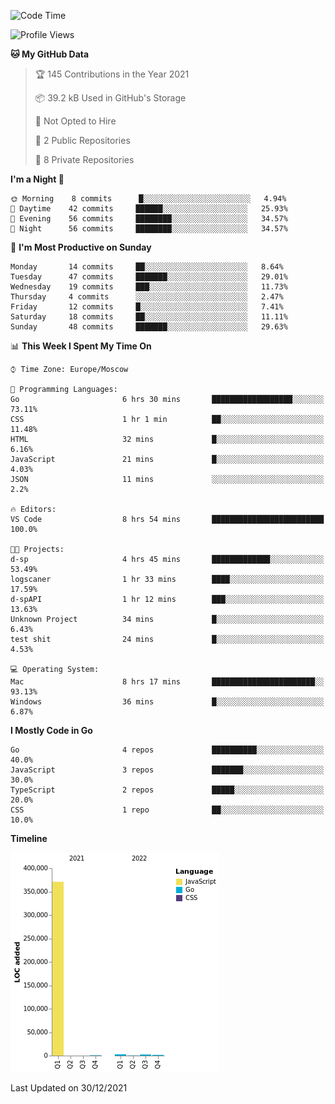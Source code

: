 <!--START_SECTION:waka-->
![Code Time](http://img.shields.io/badge/Code%20Time-78%20hrs%204%20mins-blue)

![Profile Views](http://img.shields.io/badge/Profile%20Views-0-blue)

**🐱 My GitHub Data** 

> 🏆 145 Contributions in the Year 2021
 > 
> 📦 39.2 kB Used in GitHub's Storage 
 > 
> 🚫 Not Opted to Hire
 > 
> 📜 2 Public Repositories 
 > 
> 🔑 8 Private Repositories  
 > 
**I'm a Night 🦉** 

```text
🌞 Morning    8 commits      █░░░░░░░░░░░░░░░░░░░░░░░░   4.94% 
🌆 Daytime    42 commits     ██████░░░░░░░░░░░░░░░░░░░   25.93% 
🌃 Evening    56 commits     ████████░░░░░░░░░░░░░░░░░   34.57% 
🌙 Night      56 commits     ████████░░░░░░░░░░░░░░░░░   34.57%

```
📅 **I'm Most Productive on Sunday** 

```text
Monday       14 commits     ██░░░░░░░░░░░░░░░░░░░░░░░   8.64% 
Tuesday      47 commits     ███████░░░░░░░░░░░░░░░░░░   29.01% 
Wednesday    19 commits     ███░░░░░░░░░░░░░░░░░░░░░░   11.73% 
Thursday     4 commits      ░░░░░░░░░░░░░░░░░░░░░░░░░   2.47% 
Friday       12 commits     █░░░░░░░░░░░░░░░░░░░░░░░░   7.41% 
Saturday     18 commits     ██░░░░░░░░░░░░░░░░░░░░░░░   11.11% 
Sunday       48 commits     ███████░░░░░░░░░░░░░░░░░░   29.63%

```


📊 **This Week I Spent My Time On** 

```text
⌚︎ Time Zone: Europe/Moscow

💬 Programming Languages: 
Go                       6 hrs 30 mins       ██████████████████░░░░░░░   73.11% 
CSS                      1 hr 1 min          ██░░░░░░░░░░░░░░░░░░░░░░░   11.48% 
HTML                     32 mins             █░░░░░░░░░░░░░░░░░░░░░░░░   6.16% 
JavaScript               21 mins             █░░░░░░░░░░░░░░░░░░░░░░░░   4.03% 
JSON                     11 mins             ░░░░░░░░░░░░░░░░░░░░░░░░░   2.2%

🔥 Editors: 
VS Code                  8 hrs 54 mins       █████████████████████████   100.0%

🐱‍💻 Projects: 
d-sp                     4 hrs 45 mins       █████████████░░░░░░░░░░░░   53.49% 
logscaner                1 hr 33 mins        ████░░░░░░░░░░░░░░░░░░░░░   17.59% 
d-spAPI                  1 hr 12 mins        ███░░░░░░░░░░░░░░░░░░░░░░   13.63% 
Unknown Project          34 mins             █░░░░░░░░░░░░░░░░░░░░░░░░   6.43% 
test shit                24 mins             █░░░░░░░░░░░░░░░░░░░░░░░░   4.53%

💻 Operating System: 
Mac                      8 hrs 17 mins       ███████████████████████░░   93.13% 
Windows                  36 mins             █░░░░░░░░░░░░░░░░░░░░░░░░   6.87%

```

**I Mostly Code in Go** 

```text
Go                       4 repos             ██████████░░░░░░░░░░░░░░░   40.0% 
JavaScript               3 repos             ███████░░░░░░░░░░░░░░░░░░   30.0% 
TypeScript               2 repos             █████░░░░░░░░░░░░░░░░░░░░   20.0% 
CSS                      1 repo              ██░░░░░░░░░░░░░░░░░░░░░░░   10.0%

```


**Timeline**

![Chart not found](https://raw.githubusercontent.com/jeezft/jeezft/main/charts/bar_graph.png) 


 Last Updated on 30/12/2021
<!--END_SECTION:waka-->
